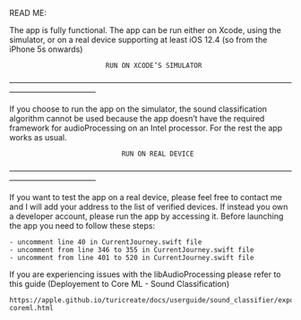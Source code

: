 READ ME:

The app is fully functional. 
The app can be run either on Xcode, using the simulator, or on a real device supporting at least iOS 12.4 (so from the iPhone 5s onwards)


							RUN ON XCODE’S SIMULATOR
———————————————————————————————————————————————

If you choose to run the app on the simulator, the sound classification algorithm cannot be used because the app doesn’t have the required framework for audioProcessing on an Intel processor. For the rest the app works as usual.


								RUN ON REAL DEVICE
———————————————————————————————————————————————

If you want to test the app on a real device, please feel free to contact me and I will add your address to the list of verified devices. If instead you own a developer account, please run the app by accessing it.
Before launching the app you need to follow these steps:

	- uncomment line 40 in CurrentJourney.swift file
	- uncomment from line 346 to 355 in CurrentJourney.swift file
	- uncomment from line 401 to 520 in CurrentJourney.swift file

If you are experiencing issues with the libAudioProcessing please refer to this guide (Deployement to Core ML - Sound Classification)

	https://apple.github.io/turicreate/docs/userguide/sound_classifier/export-coreml.html

